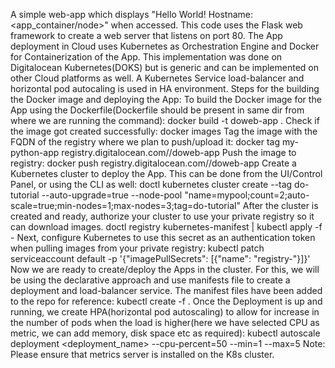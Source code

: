 A simple web-app which displays "Hello World! Hostname: <app_container/node>" when accessed.
This code uses the Flask web framework to create a web server that listens on port 80.
The App deployment in Cloud uses Kubernetes as Orchestration Engine and Docker for Containerization of the App.
This implementation was done on Digitalocean Kubernetes(DOKS) but is generic and can be implemented on other Cloud platforms as well.
A Kubernetes Service load-balancer and horizontal pod autocaling is used in HA environment.
Steps for the building the Docker image and deploying the App:
To build the Docker image for the App using the Dockerfile(Dockerfile should be present in same dir from where we are running the command): docker build -t doweb-app .
Check if the image got created successfully: docker images
Tag the image with the FQDN of the registry where we plan to push/upload it: docker tag my-python-app registry.digitalocean.com/<your-registry-name>/doweb-app
Push the image to registry: docker push registry.digitalocean.com/<your-registry-name>/doweb-app
Create a Kubernetes cluster to deploy the App. This can be done from the UI/Control Panel, or using the CLI as well:
doctl kubernetes cluster create <your-cluster-name> --tag do-tutorial --auto-upgrade=true --node-pool "name=mypool;count=2;auto-scale=true;min-nodes=1;max-nodes=3;tag=do-tutorial"
After the cluster is created and ready, authorize your cluster to use your private registry so it can download images. 
doctl registry kubernetes-manifest | kubectl apply -f -
Next, configure Kubernetes to use this secret as an authentication token when pulling images from your private registry:
kubectl patch serviceaccount default -p '{"imagePullSecrets": [{"name": "registry-<your-registry-name>"}]}'
Now we are ready to create/deploy the Apps in the cluster. For this, we will be using the declarative approach and use manifests file to create a deployment and load-balancer service. The manifest files have been added to the repo for reference: kubectl create -f .
Once the Deployment is up and running, we create HPA(horizontal pod autoscaling) to allow for increase in the number of pods when the load is higher(here we have selected CPU as metric, we can add memory, disk space etc as required): kubectl autoscale deployment <deployment_name> --cpu-percent=50 --min=1 --max=5
Note: Please ensure that metrics server is installed on the K8s cluster.

